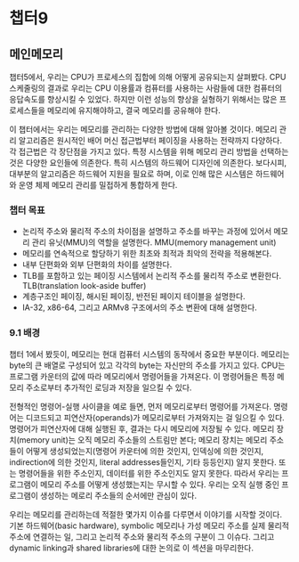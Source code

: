 # 챕터9
## 메인메모리
챕터5에서, 우리는 CPU가 프로세스의 집합에 의해 어떻게 공유되는지 살펴봤다. CPU 스케줄링의 결과로 우리는 CPU 이용률과 컴퓨터를 사용하는 사람들에 대한 컴퓨터의 응답속도를 향상시킬 수 있었다. 하지만 이런 성능의 향상을 실형하기 위해서는 많은 프로세스들을 메모리에 유지해야하고, 결국 메모리를 공유해야 한다.

이 챕터에서는 우리는 메모리를 관리하는 다양한 방법에 대해 알아볼 것이다. 메모리 관리 알고리즘은 원시적인 배어 머신 접근법부터 페이징을 사용하는 전략까지 다양하다. 각 접근법은 각 장단점을 가지고 있다. 특정 시스템을 위해 메모리 관리 방법을 선택하는 것은 다양한 요인들에 의존한다. 특히 시스템의 하드웨어 디자인에 의존한다. 보다시피, 대부분의 알고리즘은 하드웨어 지원을 필요로 하며, 이로 인해 많은 시스템은 하드웨어와 운영 체제 메모리 관리를 밀접하게 통합하게 한다.

### 챕터 목표
- 논리적 주소와 물리적 주소의 차이점을 설명하고 주소를 바꾸는 과정에 있어서 메모리 관리 유닛(MMU)의 역할을 설명한다. MMU(memory management unit)
- 메모리를 연속적으로 할당하기 위한 최초와 최적과 최악의 전략을 적용해본다.
- 내부 단편화와 외부 단편화의 차이를 설명한다.
- TLB를 포함하고 있는 페이징 시스템에서 논리적 주소를 물리적 주소로 변환한다. TLB(translation look-aside buffer)
- 계층구조인 페이징, 해시된 페이징, 반전된 페이지 테이블을 설명한다.
- IA-32, x86-64, 그리고 ARMv8 구조에서의 주소 변환에 대해 설명한다.

### 9.1 배경
챕터 1에서 봤듯이, 메모리는 현대 컴퓨터 시스템의 동작에서 중요한 부분이다. 메모리는 byte의 큰 배열로 구성되어 있고 각각의 byte는 자신만의 주소를 가지고 있다. CPU는 프로그램 카운터의 값에 따라 메모리에서 명령어들을 가져온다. 이 명령어들은 특정 메모리 주소로부터 추가적인 로딩과 저장을 일으킬 수 있다.

전형적인 명령어-실행 사이클을 예로 들면, 먼저 메모리로부터 명령어를 가져온다. 명령어는 디코드되고 피연산자(operands)가 메모리로부터 가져와지는 걸 일으킬 수 있다. 명령어가 피연산자에 대해 실행된 후, 결과는 다시 메모리에 저장될 수 있다. 메모리 장치(memory unit)는 오직 메모리 주소들의 스트림만 본다; 메모리 장치는 메모리 주소들이 어떻게 생성되었는지(명령어 카운터에 의한 것인지, 인덱싱에 의한 것인지, indirection에 의한 것인지, literal addresses들인지, 기타 등등인지) 알지 못한다. 또는 명령어들을 위한 주소인지, 데이터를 위한 주소인지도 알지 못한다. 따라서 우리는 프로그램이 메모리 주소를 어떻게 생성했는지는 무시할 수 있다. 우리는 오직 실행 중인 프로그램이 생성하는 메로리 주소들의 순서에만 관심이 있다.

우리는 메모리를 관리하는데 적절한 몇가지 이슈를 다루면서 이야기를 시작할 것이다. 기본 하드웨어(basic hardware), symbolic 메모리나 가성 메모리 주소를 실제 물리적 주소에 연결하는 일, 그리고 논리적 주소와 물리적 주소의 구분이 그 이슈다. 그리고 dynamic linking과 shared libraries에 대한 논의로 이 섹션을 마무리한다.
